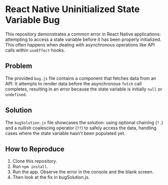 # React Native Uninitialized State Variable Bug

This repository demonstrates a common error in React Native applications: attempting to access a state variable before it has been properly initialized. This often happens when dealing with asynchronous operations like API calls within `useEffect` hooks.

## Problem

The provided `bug.js` file contains a component that fetches data from an API.  It attempts to render data before the asynchronous `fetch` call completes, resulting in an error because the state variable is initially `null` or `undefined`.

## Solution

The `bugSolution.js` file showcases the solution: using optional chaining (`?.`) and a nullish coalescing operator (`??`) to safely access the data, handling cases where the state variable hasn't been populated yet.

## How to Reproduce

1. Clone this repository.
2. Run `npm install`.
3. Run the app. Observe the error in the console and the blank screen.
4. Then look at the fix in bugSolution.js.